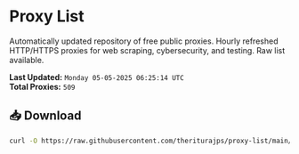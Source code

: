 # Proxy List

Automatically updated repository of free public proxies. Hourly refreshed HTTP/HTTPS proxies for web scraping, cybersecurity, and testing. Raw list available.

**Last Updated:** `Monday 05-05-2025 06:25:14 UTC`  
**Total Proxies:** `509`

## 📥 Download
```bash
curl -O https://raw.githubusercontent.com/theriturajps/proxy-list/main/proxies.txt
